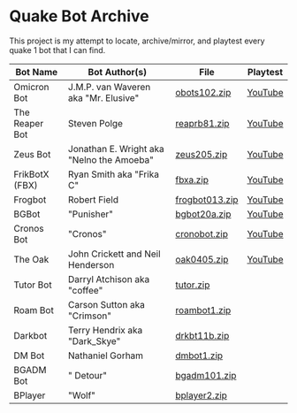 # Quake Bot Archive

This project is my attempt to locate, archive/mirror, and playtest every quake 1 bot that I can find.

Bot Name | Bot Author(s) | File | Playtest
--- | --- | --- | ---
Omicron Bot | J.M.P. van Waveren aka "Mr. Elusive" | [obots102.zip](bin/obots102.zip) | [YouTube](https://www.youtube.com/playlist?list=PLlacmd6lus1yDzQhKmIZr3ljfdRblvwwu)
The Reaper Bot | Steven Polge | [reaprb81.zip](bin/reaprb81.zip) | [YouTube](https://www.youtube.com/playlist?list=PLlacmd6lus1wwdTeHuQbiWSC-vaelGxYC)
Zeus Bot | Jonathan E. Wright aka "Nelno the Amoeba" | [zeus205.zip](bin/zeus205.zip) | [YouTube](https://www.youtube.com/playlist?list=PLlacmd6lus1yvlPmrdFQkPUhdxTvuVc1d)
FrikBotX (FBX) | Ryan Smith aka "Frika C" | [fbxa.zip](bin/fbxa.zip) | [YouTube](https://www.youtube.com/playlist?list=PLlacmd6lus1wrqD3qYhBD0UBWKcE9HIFK)
Frogbot | Robert Field | [frogbot013.zip](bin/frogbot013.zip) | [YouTube](https://www.youtube.com/playlist?list=PLlacmd6lus1zaLPfmTUeA6cnknEulKnkk)
BGBot | "Punisher" | [bgbot20a.zip](bin/bgbot20a.zip) | [YouTube](https://www.youtube.com/playlist?list=PLlacmd6lus1zrH6QFQa5D2So7dkTs6s3K)
Cronos Bot | "Cronos" | [cronobot.zip](bin/cronobot.zip) | [YouTube](https://www.youtube.com/playlist?list=PLlacmd6lus1ysb4gCa6kmp4sruFzI2hb5)
The Oak | John Crickett and Neil Henderson | [oak0405.zip](bin/oak0405.zip) | [YouTube](https://www.youtube.com/playlist?list=PLlacmd6lus1zfHpXFIu5ro9B9w3tEF2Cq)
Tutor Bot | Darryl Atchison aka "coffee" | [tutor.zip](bin/tutor.zip) |
Roam Bot | Carson Sutton aka "Crimson" | [roambot1.zip](bin/roambot1.zip) |
Darkbot | Terry Hendrix aka "Dark_Skye" | [drkbt11b.zip](bin/drkbt11b.zip) |
DM Bot | Nathaniel Gorham | [dmbot1.zip](bin/dmbot1.zip) |
BGADM Bot |" Detour" | [bgadm101.zip](bin/bgadm101.zip) |
BPlayer | "Wolf" | [bplayer2.zip](bin/bplayer2.zip) |

